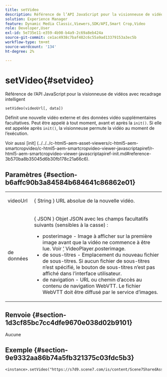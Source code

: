 ```yaml
---
title: setVideo
description: Référence de l’API JavaScript pour la visionneuse de vidéos avec recadrage intelligent
solution: Experience Manager
feature: Dynamic Media Classic,Viewers,SDK/API,Smart Crop,Video
role: Developer,User
exl-id: 5e735e11-e359-4b98-b4a9-2c69a8eb424a
source-git-commit: ce1ac4938c7baf482c6c55a9ad13379153a3ec5b
workflow-type: tm+mt
source-wordcount: '134'
ht-degree: 2%

---
```


# setVideo{#setvideo}

Référence de l’API JavaScript pour la visionneuse de vidéos avec recadrage intelligent

`setVideo(videoUrl[, data])`

Définit une nouvelle vidéo externe et des données vidéo supplémentaires facultatives. Peut être appelé à tout moment, avant et après la `init()`. Si elle est appelée après `init()`, la visionneuse permute la vidéo au moment de l’exécution.

Voir aussi [init]
(../../../c-html5-aem-asset-viewers/c-html5-aem-smartcropvideo/c-html5-aem-smartcropvideo-viewer-javascriptapiref/r-html5-aem-smartcropvideo-viewer-javascriptapiref-init.md#reference-3b570ba8b35045d6b30fb178c21a66c6).

## Paramètres {#section-b6affc90b3a84584b684641c86862e01}

<table id="table_896DFF34A68A403DB93A6D597461A573"> 
 <tbody> 
  <tr> 
   <td colname="col1"> <p> <span class="codeph"> videoUrl </span> </p> </td> 
   <td colname="col2"> <p>{ <span class="codeph"> String </span>} URL absolue de la nouvelle vidéo. </p> </td> 
  </tr> 
  <tr> 
   <td colname="col1"> <p> <span class="codeph"> de données </span> </p> </td> 
   <td colname="col2"> <p>{ <span class="codeph"> JSON </span>} Objet JSON avec les champs facultatifs suivants (sensibles à la casse) : </p> <p> 
     <ul id="ul_26121393BC7145FF8A43C05ACCBEFF36"> 
      <li id="li_DA50E073F3D4460CBC34243A2CBCC895"> <span class="codeph"> posterimage </span> - Image à afficher sur la première image avant que la vidéo ne commence à être lue. Voir <a href="../../../c-html5-s7-aem-asset-viewers/c-html5-video-reference/c-html5-video-cmdref/r-html5-video-viewer-conf-attrib-videoplayer-posterimage.md#reference-9739abeeb9f64c02b5d2f7a0d1706103" format="dita" scope="local">’</a> VideoPlayer.posterimage. </li> 
      <li id="li_4659E82D38EB4438AAA04FDEAF21B087"> <span class="codeph"> de sous-titres </span> - Emplacement du nouveau fichier de sous-titres. Si aucun fichier de sous-titres n’est spécifié, le bouton de sous-titres n’est pas affiché dans l’interface utilisateur. </li> 
      <li id="li_A43A1BAB6B0F4A7981F71408F08F07D1"> <span class="codeph"> de navigation </span> - URL ou chemin d’accès au contenu de navigation WebVTT. Le fichier WebVTT doit être diffusé par le service d’images. </li> 
     </ul> </p> </td> 
  </tr> 
 </tbody> 
</table>

## Renvoie {#section-1d3cf85bc7cc4dfe9670e038d02b9101}

Aucune


## Exemple {#section-9e9332aa86b74a5fb321375c03fdc5b3}

```
<instance>.setVideo("https://s7d9.scene7.com/is/content/Scene7SharedAssets/Glacier_Climber_MP4")
```

